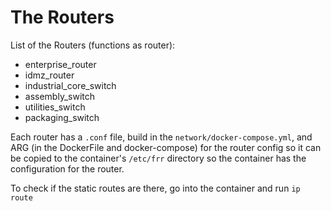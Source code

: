 # The Routers

List of the Routers (functions as router):
- enterprise_router
- idmz_router
- industrial_core_switch
- assembly_switch 
- utilities_switch 
- packaging_switch 

Each router has a `.conf` file, build in the `network/docker-compose.yml`, and ARG (in the DockerFile and docker-compose) for the router config so it can be copied to the container's `/etc/frr` directory so the container has the configuration for the router.

To check if the static routes are there, go into the container and run `ip route`
